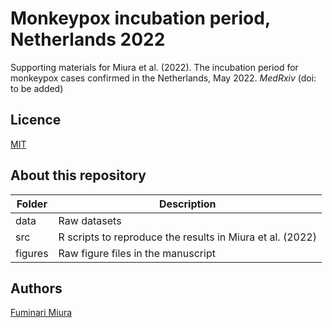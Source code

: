 # Monkeypox incubation period, Netherlands 2022
Supporting materials for Miura et al. (2022). The incubation period for monkeypox cases confirmed in the Netherlands, May 2022. _MedRxiv_ (doi: to be added)

## Licence
[MIT](https://github.com/fmiura/VacAllo_2021/blob/main/LICENSE)

## About this repository
| Folder    | Description |
|-----------|------------------------------------------------------|
| data      | Raw datasets |
| src       | R scripts to reproduce the results in Miura et al. (2022) |
| figures   | Raw figure files in the manuscript |

## Authors
[Fuminari Miura](https://github.com/fmiura)
